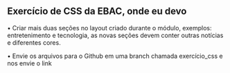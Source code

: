 ## Exercício de CSS da EBAC, onde eu devo

• Criar mais duas seções no layout criado
durante o módulo, exemplos:
entretenimento e tecnologia, as novas seções
devem conter outras notícias e 
diferentes cores.

• Envie os arquivos para o Github em uma
branch chamada exercício_css e nos envie
o link
